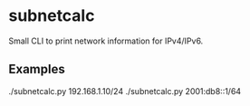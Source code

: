 # subnetcalc
Small CLI to print network information for IPv4/IPv6.

## Examples
./subnetcalc.py 192.168.1.10/24
./subnetcalc.py 2001:db8::1/64

